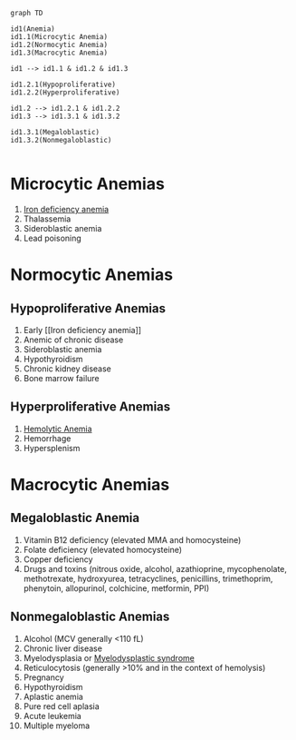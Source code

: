 ```mermaid
graph TD

id1(Anemia)
id1.1(Microcytic Anemia)
id1.2(Normocytic Anemia)
id1.3(Macrocytic Anemia)

id1 --> id1.1 & id1.2 & id1.3

id1.2.1(Hypoproliferative)
id1.2.2(Hyperproliferative)

id1.2 --> id1.2.1 & id1.2.2
id1.3 --> id1.3.1 & id1.3.2

id1.3.1(Megaloblastic)
id1.3.2(Nonmegaloblastic)


```

# Microcytic Anemias
1. [Iron deficiency anemia](Iron%20deficiency%20anemia.md)
2. Thalassemia
3. Sideroblastic anemia
4. Lead poisoning

# Normocytic Anemias
## Hypoproliferative Anemias
1. Early [[Iron deficiency anemia]]
2. Anemic of chronic disease
3. Sideroblastic anemia
4. Hypothyroidism
5. Chronic kidney disease
6. Bone marrow failure

## Hyperproliferative Anemias
1. [Hemolytic Anemia](Hemolytic%20Anemia.md)
2. Hemorrhage
3. Hypersplenism

# Macrocytic Anemias
## Megaloblastic Anemia
1. Vitamin B12 deficiency (elevated MMA and homocysteine)
2. Folate deficiency (elevated homocysteine)
3. Copper deficiency
4. Drugs and toxins (nitrous oxide, alcohol, azathioprine, mycophenolate, methotrexate, hydroxyurea, tetracyclines, penicillins, trimethoprim, phenytoin, allopurinol, colchicine, metformin, PPI)

## Nonmegaloblastic Anemias
1. Alcohol (MCV generally <110 fL)
2. Chronic liver disease
3. Myelodysplasia or [Myelodysplastic syndrome](../Malignant%20Hematology/Myelodysplastic%20syndrome.md)
4. Reticulocytosis (generally >10% and in the context of hemolysis)
5. Pregnancy
6. Hypothyroidism
7. Aplastic anemia
8. Pure red cell aplasia
9. Acute leukemia
10. Multiple myeloma